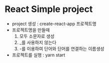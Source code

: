 # React Simple project

- project 생성 : create-react-app 프로젝트명
- 프로젝트명을 만들때
  1. 모두 소문자로 생성
  2. \_를 사용하지 않는다
  3. -를 이용하여 단어와 단어를 연결하는 이름생성
- 프로젝트를 실행 : yarn start
